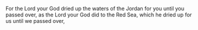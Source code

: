 For the Lord your God dried up the waters of the Jordan for you until you passed over, as the Lord your God did to the Red Sea, which he dried up for us until we passed over,
